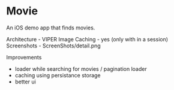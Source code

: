 # Movie
An iOS demo app that finds movies.

Architecture - VIPER 
Image Caching - yes (only with in a session)
Screenshots - 
ScreenShots/detail.png

Improvements 
- loader while searching for movies / pagination loader
- caching using persistance storage
- better ui 
